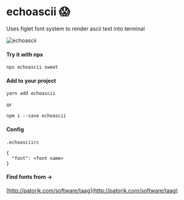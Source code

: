 # echoascii 😱

Uses figlet font system to render ascii text into terminal

![echoascii](https://thumbs.gfycat.com/DisloyalHappyBluefintuna-size_restricted.gif)


#### Try it with npx
`npx echoascii sweet`



#### Add to your project
`yarn add echoascii`

or

`npm i --save echoascii`



#### Config

```
.echoasciirc

{
  "font": <font name>
}
```


#### Find fonts from ->

[http://patorjk.com/software/taag](http://patorjk.com/software/taag)
